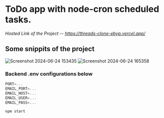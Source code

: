 # ToDo app with node-cron scheduled tasks.
*Hosted Link of the Project --  https://threads-clone-ebyp.vercel.app/*
## Some snippits of the project
![Screenshot 2024-06-24 153435](file:///D:/OneDrive/Pictures/Screenshots/Screenshot%202024-09-12%20224237.png)
![Screenshot 2024-06-24 165358](https://github.com/Abesh2024/Threads_Clone/assets/149151223/ad3fad14-9d90-417a-af1b-fec6bdc1fd61)
### Backend .env configurations below
```js
PORT=...
EMAIL_PORT=...
EMAIL_HOST=...
EMAIL_USER=...
EMAIL_PASS=...
```

```npm start```